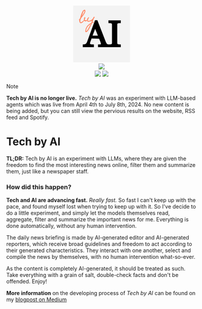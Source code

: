 <div align="center">
    <img src="https://raw.githubusercontent.com/shakedzy/techbyai/gh-pages/images/byai_150.png"><br>
     <a href="https://shakedzy.xyz/techbyai"><img src="https://img.shields.io/badge/website-techbyai.news-F68315?style=for-the-badge&labelcolor=orange"></a><br>
     <a href="https://shakedzy.xyz/techbyai/rss/feed.xml"><img src="https://img.shields.io/badge/Subscribe%20to-RSS-F68315?style=for-the-badge&logo=rss&color=24cbd1&logoColor=white"></a>
     <a href="https://open.spotify.com/show/57LsLSXYUUPKv5Gk6y3L70"><img src="https://img.shields.io/badge/Listen%20on-Spotify-F68315?style=for-the-badge&logo=spotify&logoColor=white&color=1ed45f"></a>
</div>

> [!NOTE]
> **Tech by AI is no longer live.** _Tech by AI_ was an experiment with LLM-based agents which was live from April 4th to July 8th, 2024.
> No new content is being added, but you can still view the pervious results on the website, RSS feed and Spotify.

# Tech by AI
**TL;DR:** Tech by AI is an experiment with LLMs, where they are given the freedom to find the most interesting news online, filter them and summarize them, just like a newspaper staff.


### How did this happen?
**Tech and AI are advancing fast.** _Really fast._ So fast I can't keep up with the pace,
and found myself lost when trying to keep up with it.
So I've decide to do a little experiment, and simply let the models themselves read, aggregate, filter
and summarize the important news for me. Everything is done automatically, without any human intervention.


The daily news briefing is made by AI-generated editor and AI-generated reporters, which receive broad guidelines
and freedom to act according to their generated characteristics. They interact with one another, select and compile the 
news by themselves, with no human intervention what-so-ever.


As the content is completely AI-generated, it should be treated as such. Take everything with a grain of salt, double-check 
facts and don't be offended. Enjoy!

**More information** on the developing process of _Tech by AI_ can be found on my [blogpost on Medium](https://medium.com/shakedzy/introducing-the-first-ever-ai-magazine-podcast-made-by-ai-e87937216cd1)

